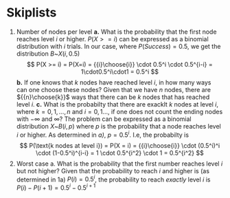# Skiplists

1. Number of nodes per level
  **a.** What is the probability that the first node reaches level *i*  or higher.
  $P(X >= i)$ can be expressed as a binomial distribution with $i$ trials. In our case, where $P(Success) = 0.5$, we get the distribution $B$~$X(i,0.5)$
  $$
  P(X >= i) = P(X=i) = {{i}\choose{i}} \cdot 0.5^i \cdot 0.5^{i-i} = 1\cdot0.5^i\cdot1 = 0.5^i
  $$
  **b.** If one knows that $k$ nodes have reached level $i$, in how many ways can one choose these nodes?
  Given that we have $n$ nodes, there are ${{n}\choose{k}}$ ways that there can be $k$ nodes that has reached level $i$.
  **c.** What is the probabilty that there are exacklt _k_ nodes at level _i_, where $k = 0,1,...,n$ and $i = 0,1...$, if one does not count the ending nodes with $-\infty{}$ and $\infty$?
  The problem can be expressed as a binomial distribution $X$~$B(i,p)$ where $p$ is the probability that a node reaches level $i$ or higher. As determined in _a)_, $p = 0.5^i$. I.e, the probabilty is
  $$
  P(\text{k nodes at level i}) = P(X = i) = {{i}\choose{i}} \cdot (0.5^i)^i \cdot (1-0.5^i)^{i-i} = 1 \cdot 0.5^{i^2} \cdot 1 = 0.5^{i^2}
  $$
2. Worst case
    a. What is the probability that the first number reaches level $i$ but not higher?
    Given that the probability to reach $i$ and higher is (as determined in 1a) $P(i)=0.5^i$, the probability to reach *exactly* level $i$ is $P(i)-P(i+1) = 0.5^i-0.5^{i+1}$ 
